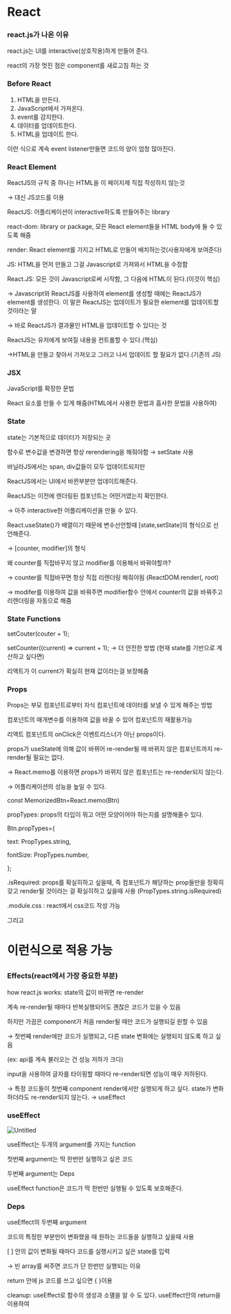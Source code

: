 # React

### react.js가 나온 이유

react.js는 UI를 interactive(상호작용)하게 만들어 준다.

react의 가장 멋진 점은 component를 새로고침 하는 것

### Before React

1. HTML을 만든다.
2. JavaScript에서 가져온다.
3. event를 감지한다.
4. 데이터를 업데이트한다.
5. HTML을 업데이트 한다.

이런 식으로 계속 event listener만들면 코드의 양이 엄청 많아진다.

### React Element

ReactJS의 규칙 중 하나는 HTML을 이 페이지제 직접 작성하지 않는것

→ 대신 JS코드를 이용

ReactJS: 어플리케이션이 interactive하도록 만들어주는 library

react-dom: library or package, 모든 React element들을 HTML body에 둘 수 있도록 해줌

render: React element를 가지고 HTML로 만들어 배치하는것(사용자에게 보여준다)

JS: HTML을 먼저 만들고 그걸 Javascript로 가져와서 HTML을 수정함

React.JS: 모든 것이 Javascript로써 시작함, 그 다음에 HTML이 된다.(이것이 핵심)

→ Javascript와 ReactJS를 사용하여 element를 생성할 때에는 ReactJS가 element를 생성한다. 이 말은 ReactJS는 업데이트가 필요한 element를 업데이트할 것이라는 말

→ 바로 ReactJS가 결과물인 HTML을 업데이트할 수 있다는 것

ReactJS는 유저에게 보여질 내용을 컨트롤할 수 있다.(핵심)

→HTML을 만들고 찾아서 가져오고 그러고 나서 업데이트 할 필요가 없다.(기존의 JS)

### JSX

JavaScript를 확장한 문법

React 요소를 만들 수 있게 해줌(HTML에서 사용한 문법과 흡사한 문법을 사용하여)

### State

state는 기본적으로 데이터가 저장되는 곳

함수로 변수값을 변경하면 항상 rerendering을 해줘야함 → setState 사용

바닐라JS에서는 span, div값들이 모두 업데이트되지만

ReactJS에서는 UI에서 바뀐부분만 업데이트해준다.

ReactJS는 이전에 렌더링된 컴포넌트는 어떤거였는지 확인한다.

→ 아주 interactive한 어플리케이션을 만들 수 있다.

React.useState()가 배열이기 때문에 변수선언할때 [state,setState]의 형식으로 선언해준다.

→ [counter, modifier]의 형식

왜 counter를 직접바꾸지 않고 modifier를 이용해서 바꿔야할까?

→ counter를 직접바꾸면 항상 직접 리렌더링 해줘야됨 (ReactDOM.render(<APP />, root)

→ modifer를 이용하여 값을 바꿔주면 modifier함수 안에서 counter의 값을 바꿔주고 리렌더링을 자동으로 해줌

### State Functions

setCouter(couter + 1);

setCounter((current) ⇒ current + 1); → 더 안전한 방법 (현재 state를 기반으로 계산하고 싶다면)

리액트가 이 current가 확실히 현재 값이라는걸 보장해줌

### Props

Props는 부모 컴포넌트로부터 자식 컴포넌트에 데이터를 보낼 수 있게 해주는 방법

컴포넌트의 매개변수를 이용하여 값을 바꿀 수 있어 컴포넌트의 재활용가능

리액트 컴포넌트의 onClick은 이벤트리스너가 아닌 props이다.

props가 useState에 의해 값이 바뀌어 re-render될 때 바뀌지 않은 컴포넌트까지 re-render될 필요는 없다.

→ React.memo를 이용하면 props가 바뀌지 않은 컴포넌트는 re-render되지 않는다.

→ 어플리케이션의 성능을 높일 수 있다.

const MemorizedBtn=React.memo(Btn)

propTypes: props의 타입이 뭐고 어떤 모양이어야 하는지를 설명해줄수 있다.

Btn.propTypes={

text: PropTypes.string,

fontSize: PropTypes.number,

};

.isRequired: props를 확실히하고 싶을때, 즉 컴포넌트가 해당하는 prop들만을 정확히 갖고 render될 것이라는 걸 확실히하고 싶을때 사용 (PropTypes.string.isRequired)

.module.css : react에서 css코드 작성 가능

그리고 <h1 className={styles.xxx}> 이런식으로 적용 가능

### Effects(react에서 가장 중요한 부분)

how react.js works: state의 값이 바뀌면 re-render

계속 re-render될 때마다 반복실행되어도 괜찮은 코드가 있을 수 있음

하지만 가끔은 component가 처음 render될 때만 코드가 실행되길 원할 수 있음

→ 첫번째 render에만 코드가 실행되고, 다른 state 변화에는 실행되지 않도록 하고 싶음

(ex: api를 계속 불러오는 건 성능 저하가 크다)

input을 사용하여 글자를 타이핑할 때마다 re-render되면 성능이 매우 저하된다.

→ 특정 코드들이 첫번째 component render에서만 실행되게 하고 싶다. state가 변화하더라도 re-render되지 않는다. → useEffect

### useEffect

![Untitled](https://s3-us-west-2.amazonaws.com/secure.notion-static.com/57593e4b-c691-4a20-8347-78f1ef249fef/Untitled.png)

useEffect는 두개의 argument를 가지는 function

첫번째 argument는 딱 한번만 실행하고 싶은 코드

두번째 argument는 Deps

useEffect function은 코드가 딱 한번만 실행될 수 있도록 보호해준다.

### Deps

useEffect의 두번째 argument

코드의 특정한 부분만이 변화했을 때 원하는 코드들을 실행하고 싶을때 사용

[ ] 안의 값이 변화될 때마다 코드를 실행시키고 싶은 state를 입력

→ 빈 array를 써주면 코드가 단 한번만 실행되는 이유

return 안에 js 코드를 쓰고 싶으면 { }이용

cleanup: useEffect로 함수의 생성과 소멸을 알 수 도 있다. useEffect안의 return을 이용하여
